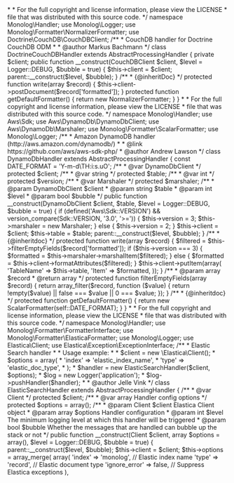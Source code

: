 <?php

/*
 * This file is part of the Monolog package.
 *
 * (c) Jordi Boggiano <j.boggiano@seld.be>
 *
 * For the full copyright and license information, please view the LICENSE
 * file that was distributed with this source code.
 */

namespace Monolog\Handler;

use Monolog\Logger;
use Monolog\Formatter\NormalizerFormatter;
use Doctrine\CouchDB\CouchDBClient;

/**
 * CouchDB handler for Doctrine CouchDB ODM
 *
 * @author Markus Bachmann <markus.bachmann@bachi.biz>
 */
class DoctrineCouchDBHandler extends AbstractProcessingHandler
{
    private $client;

    public function __construct(CouchDBClient $client, $level = Logger::DEBUG, $bubble = true)
    {
        $this->client = $client;
        parent::__construct($level, $bubble);
    }

    /**
     * {@inheritDoc}
     */
    protected function write(array $record)
    {
        $this->client->postDocument($record['formatted']);
    }

    protected function getDefaultFormatter()
    {
        return new NormalizerFormatter;
    }
}
                                                                                                                                                                                                                                                                                                                                                                                                                                                                                                                                                                                                                                                                                                                                                                                                                                                                                                                                                                                                                                                                                                                                                                                                                                                                                                                                                                                                                                                                                                                                                                                                                                                                                                                                                                                                                                                                                                                                                                                                                                                                                                                                                                                                                                                                                                                                                                                                                                                                                                                                                                                                                                                                                                                                                                                                                                                                                                                                                                                                                                                                                                                                                                                                                        <?php

/*
 * This file is part of the Monolog package.
 *
 * (c) Jordi Boggiano <j.boggiano@seld.be>
 *
 * For the full copyright and license information, please view the LICENSE
 * file that was distributed with this source code.
 */

namespace Monolog\Handler;

use Aws\Sdk;
use Aws\DynamoDb\DynamoDbClient;
use Aws\DynamoDb\Marshaler;
use Monolog\Formatter\ScalarFormatter;
use Monolog\Logger;

/**
 * Amazon DynamoDB handler (http://aws.amazon.com/dynamodb/)
 *
 * @link https://github.com/aws/aws-sdk-php/
 * @author Andrew Lawson <adlawson@gmail.com>
 */
class DynamoDbHandler extends AbstractProcessingHandler
{
    const DATE_FORMAT = 'Y-m-d\TH:i:s.uO';

    /**
     * @var DynamoDbClient
     */
    protected $client;

    /**
     * @var string
     */
    protected $table;

    /**
     * @var int
     */
    protected $version;

    /**
     * @var Marshaler
     */
    protected $marshaler;

    /**
     * @param DynamoDbClient $client
     * @param string         $table
     * @param int            $level
     * @param bool           $bubble
     */
    public function __construct(DynamoDbClient $client, $table, $level = Logger::DEBUG, $bubble = true)
    {
        if (defined('Aws\Sdk::VERSION') && version_compare(Sdk::VERSION, '3.0', '>=')) {
            $this->version = 3;
            $this->marshaler = new Marshaler;
        } else {
            $this->version = 2;
        }

        $this->client = $client;
        $this->table = $table;

        parent::__construct($level, $bubble);
    }

    /**
     * {@inheritdoc}
     */
    protected function write(array $record)
    {
        $filtered = $this->filterEmptyFields($record['formatted']);
        if ($this->version === 3) {
            $formatted = $this->marshaler->marshalItem($filtered);
        } else {
            $formatted = $this->client->formatAttributes($filtered);
        }

        $this->client->putItem(array(
            'TableName' => $this->table,
            'Item' => $formatted,
        ));
    }

    /**
     * @param  array $record
     * @return array
     */
    protected function filterEmptyFields(array $record)
    {
        return array_filter($record, function ($value) {
            return !empty($value) || false === $value || 0 === $value;
        });
    }

    /**
     * {@inheritdoc}
     */
    protected function getDefaultFormatter()
    {
        return new ScalarFormatter(self::DATE_FORMAT);
    }
}
                                                                                                                                                                                                                                                                                                                                                                                                                                                                                                                                                                                                                                                                                                                                                                                                                                                                                                                                                                                                                                                                                                                                                                                                                                                                                                                                                                                                                                                                                                                                                                                                                                                                                                                        <?php

/*
 * This file is part of the Monolog package.
 *
 * (c) Jordi Boggiano <j.boggiano@seld.be>
 *
 * For the full copyright and license information, please view the LICENSE
 * file that was distributed with this source code.
 */

namespace Monolog\Handler;

use Monolog\Formatter\FormatterInterface;
use Monolog\Formatter\ElasticaFormatter;
use Monolog\Logger;
use Elastica\Client;
use Elastica\Exception\ExceptionInterface;

/**
 * Elastic Search handler
 *
 * Usage example:
 *
 *    $client = new \Elastica\Client();
 *    $options = array(
 *        'index' => 'elastic_index_name',
 *        'type' => 'elastic_doc_type',
 *    );
 *    $handler = new ElasticSearchHandler($client, $options);
 *    $log = new Logger('application');
 *    $log->pushHandler($handler);
 *
 * @author Jelle Vink <jelle.vink@gmail.com>
 */
class ElasticSearchHandler extends AbstractProcessingHandler
{
    /**
     * @var Client
     */
    protected $client;

    /**
     * @var array Handler config options
     */
    protected $options = array();

    /**
     * @param Client $client  Elastica Client object
     * @param array  $options Handler configuration
     * @param int    $level   The minimum logging level at which this handler will be triggered
     * @param bool   $bubble  Whether the messages that are handled can bubble up the stack or not
     */
    public function __construct(Client $client, array $options = array(), $level = Logger::DEBUG, $bubble = true)
    {
        parent::__construct($level, $bubble);
        $this->client = $client;
        $this->options = array_merge(
            array(
                'index'          => 'monolog',      // Elastic index name
                'type'           => 'record',       // Elastic document type
                'ignore_error'   => false,          // Suppress Elastica exceptions
            ),

